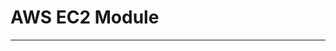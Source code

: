 # AWS EC2 Module


---
[^Ref1]: [Markdown Cheatsheet](https://github.com/adam-p/markdown-here/wiki/Markdown-Cheatsheet#links)
[^Ref2]: [Readme Template](https://github.com/othneildrew/Best-README-Template)
